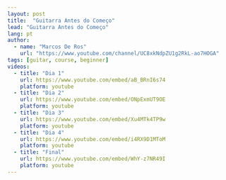 ```yaml
---
layout: post
title:  "Guitarra Antes do Começo"
lead: "Guitarra Antes do Começo"
lang: pt
author:
  - name: "Marcos De Ros"
    url: "https://www.youtube.com/channel/UC8xkNdpZU1g2RkL-ao7HOGA"
tags: [guitar, course, beginner]
videos:
  - title: "Dia 1"
    url: https://www.youtube.com/embed/aB_BRnI6s74
    platform: youtube
  - title: "Dia 2"
    url: https://www.youtube.com/embed/ONpExmUT9OE
    platform: youtube
  - title: "Dia 3"
    url: https://www.youtube.com/embed/Xu4MTk4TP9w
    platform: youtube
  - title: "Dia 4"
    url: https://www.youtube.com/embed/i4RX9D1MToM
    platform: youtube
  - title: "Final"
    url: https://www.youtube.com/embed/WhY-z7NR49I
    platform: youtube
---
```

